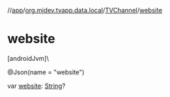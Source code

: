//[app](../../../index.md)/[org.mjdev.tvapp.data.local](../index.md)/[TVChannel](index.md)/[website](website.md)

# website

[androidJvm]\

@Json(name = &quot;website&quot;)

var [website](website.md): [String](https://kotlinlang.org/api/latest/jvm/stdlib/kotlin/-string/index.html)?
